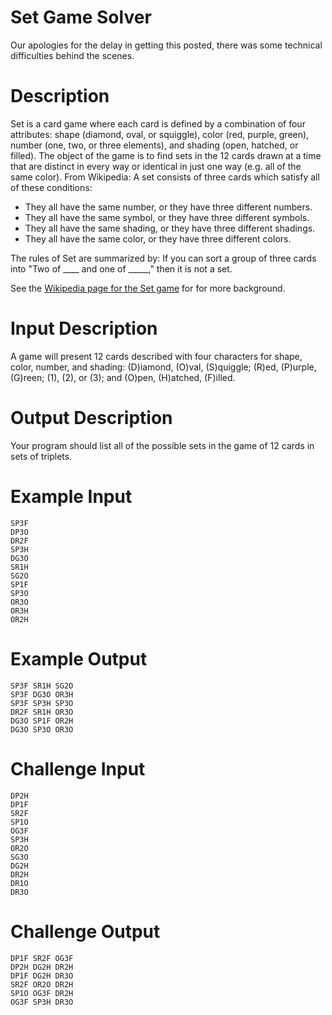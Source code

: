 # Set Game Solver
<div class="md"><p>Our apologies for the delay in getting this posted, there was some technical difficulties behind the scenes. </p>
<h1>Description</h1>
<p>Set is a card game where each card is defined by a combination of four attributes: shape (diamond, oval, or squiggle), color (red, purple, green), number (one, two, or three elements), and shading (open, hatched, or filled). The object of the game is to find sets in the 12 cards drawn at a time that are distinct in every way or identical in just one way (e.g. all of the same color). From Wikipedia: A set consists of three cards which satisfy all of these conditions:</p>
<ul>
<li>They all have the same number, or they have three different numbers.</li>
<li>They all have the same symbol, or they have three different symbols.</li>
<li>They all have the same shading, or they have three different shadings.</li>
<li>They all have the same color, or they have three different colors.</li>
</ul>
<p>The rules of Set are summarized by: If you can sort a group of three cards into "Two of ____ and one of _____," then it is not a set.</p>
<p>See the <a href="http://en.wikipedia.org/wiki/Set_(game)">Wikipedia page for the Set game</a>
 for for more background. </p>
<h1>Input Description</h1>
<p>A game will present 12 cards described with four characters for shape, color, number, and shading: (D)iamond, (O)val, (S)quiggle; (R)ed, (P)urple, (G)reen; (1), (2), or (3); and (O)pen, (H)atched, (F)illed.</p>
<h1>Output Description</h1>
<p>Your program should list all of the possible sets in the game of 12 cards in sets of triplets.</p>
<h1>Example Input</h1>
<pre><code>SP3F
DP3O
DR2F
SP3H
DG3O
SR1H
SG2O
SP1F
SP3O
OR3O
OR3H
OR2H
</code></pre>
<h1>Example Output</h1>
<pre><code>SP3F SR1H SG2O
SP3F DG3O OR3H
SP3F SP3H SP3O
DR2F SR1H OR3O
DG3O SP1F OR2H
DG3O SP3O OR3O
</code></pre>
<h1>Challenge Input</h1>
<pre><code>DP2H
DP1F
SR2F
SP1O
OG3F
SP3H
OR2O
SG3O
DG2H
DR2H
DR1O
DR3O
</code></pre>
<h1>Challenge Output</h1>
<pre><code>DP1F SR2F OG3F
DP2H DG2H DR2H 
DP1F DG2H DR3O 
SR2F OR2O DR2H 
SP1O OG3F DR2H 
OG3F SP3H DR3O
</code></pre>
</div>
